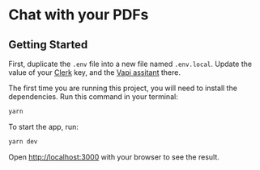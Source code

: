 # Chat with your PDFs

## Getting Started

First, duplicate the `.env` file into a new file named `.env.local`. Update the value of your [Clerk](https://clerk.com/docs/upgrade-guides/api-keys) key, and the [Vapi assitant](https://dashboard.vapi.ai/org/api-keys) there.

The first time you are running this project, you will need to install the dependencies. Run this command in your terminal:

```bash
yarn
```

To start the app, run:

```bash
yarn dev
```

Open [http://localhost:3000](http://localhost:3000) with your browser to see the result.
